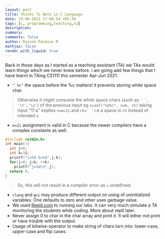 ```yaml
---
layout: post
title: Thinks To Note in C Language
date: 19-06-2021 17:08:54 +05:30
tags: [c, programming,teaching,ta]
description:
summary:
comments: false
author: Rajesh Pandian M
mathjax: false
render_with_liquid: true
---
```


Back in those days as I started as a teaching assistant (TA) we TAs would
learn things which we never knew before. I am going add few things that I
have learnt in TAing CS1111 this semester Apr-Jun 2021.

- `" %c"` the space before the %c matters! it prevents storing white space char.
> Otherwise it might consume the white space chars (such as `' ', '\t','\n'`) of the previous input
> eg `scanf("%d%c", num, ch)` taking input "11 a" implies `num=11` and `ch=' '` i.e a space in `ch` instead of intended `a`

- `n=2i` assignment is valid in C because the newer compilers have a complex constants as well.
```c
#include <stdio.h>
int main(){
  int j=0;
  int k=3i;
  printf("i=%d k=%d",j,k);
  for(j=0; j<k; ++k)
    printf("j=%d\n",j);
  return 0;
}
```
> So, this will not result in a compiler error as `i` undefined.

- `clang` and `gcc` may produce different output on using of uninitialized variables. One defaults to zero and other uses garbage value.
- We used [Replit.com](replit.com) to running our labs. It can very much simulate a TA monitoring the students while coding. More about replt later.
- Never assign 0 to char in the char array and print it. It will either not print or have trouble with the output.
- Usage of bitwise-operator to make string of chars turn into: lower-case, upper-case and flip cases.
